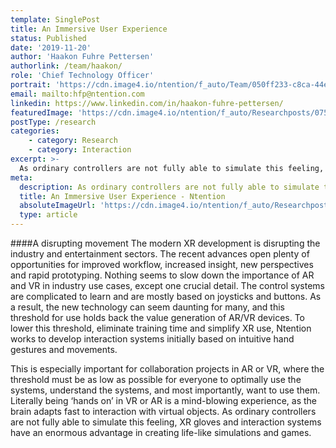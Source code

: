 ```yaml
---
template: SinglePost
title: An Immersive User Experience
status: Published
date: '2019-11-20'
author: 'Haakon Fuhre Pettersen'
authorlink: /team/haakon/
role: 'Chief Technology Officer'
portrait: 'https://cdn.image4.io/ntention/f_auto/Team/050ff233-c8ca-44ec-8c0a-b4de723884a6.Jpeg'
email: mailto:hfp@ntention.com
linkedin: https://www.linkedin.com/in/haakon-fuhre-pettersen/
featuredImage: 'https://cdn.image4.io/ntention/f_auto/Researchposts/07560345-eb1b-4dc4-b99d-1a3c3cfd6063.Jpeg'
postType: /research
categories:
    - category: Research
    - category: Interaction
excerpt: >-
  As ordinary controllers are not fully able to simulate this feeling, XR gloves and interaction systems have an enormous advantage in creating life-like simulations and games.
meta:
  description: As ordinary controllers are not fully able to simulate this feeling, XR gloves and interaction systems have an enormous advantage in creating life-like simulations and games.
  title: An Immersive User Experience - Ntention
  absoluteImageUrl: 'https://cdn.image4.io/ntention/f_auto/Researchposts/07560345-eb1b-4dc4-b99d-1a3c3cfd6063.Jpeg'
  type: article
---
```

####A disrupting movement
The modern XR development is disrupting the industry and entertainment sectors. The recent advances open plenty of opportunities for improved workflow, increased insight, new perspectives and rapid prototyping. Nothing seems to slow down the importance of AR and VR in industry use cases, except one crucial detail. The control systems are complicated to learn and are mostly based on joysticks and buttons. As a result, the new technology can seem daunting for many, and this threshold for use holds back the value generation of AR/VR devices. To lower this threshold, eliminate training time and simplify XR use, Ntention works to develop interaction systems initially based on intuitive hand gestures and movements.

This is especially important for collaboration projects in AR or VR, where the threshold must be as low as possible for everyone to optimally use the systems, understand the systems, and most importantly, want to use them. Literally being ‘hands on’ in VR or AR is a mind-blowing experience, as the brain adapts fast to interaction with virtual objects. As ordinary controllers are not fully able to simulate this feeling, XR gloves and interaction systems have an enormous advantage in creating life-like simulations and games.
